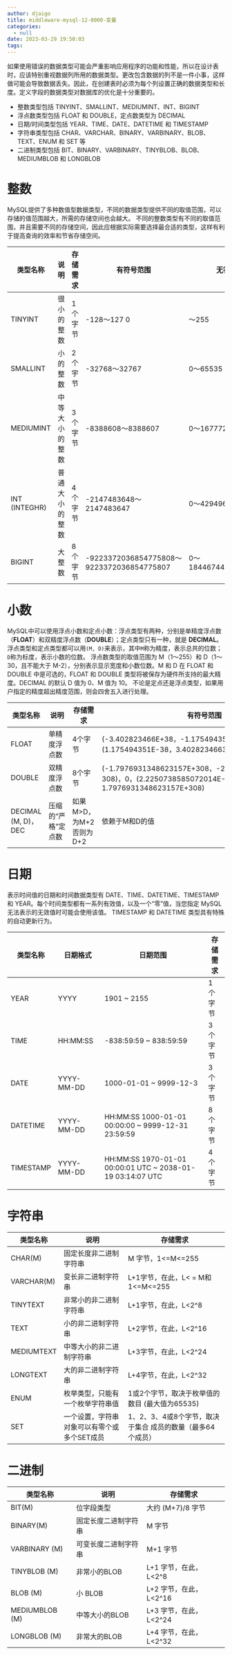 ```yaml
---
author: djaigo
title: middleware-mysql-12-0000-变量
categories:
  - null
date: 2023-03-29 19:50:03
tags:
---
```


如果使用错误的数据类型可能会严重影响应用程序的功能和性能，所以在设计表时，应该特别重视数据列所用的数据类型。更改包含数据的列不是一件小事，这样做可能会导致数据丢失。因此，在创建表时必须为每个列设置正确的数据类型和长度。定义字段的数据类型对数据库的优化是十分重要的。
* 整数类型包括 TINYINT、SMALLINT、MEDIUMINT、INT、BIGINT
* 浮点数类型包括 FLOAT 和 DOUBLE，定点数类型为 DECIMAL
* 日期/时间类型包括 YEAR、TIME、DATE、DATETIME 和 TIMESTAMP
* 字符串类型包括 CHAR、VARCHAR、BINARY、VARBINARY、BLOB、TEXT、ENUM 和 SET 等
* 二进制类型包括 BIT、BINARY、VARBINARY、TINYBLOB、BLOB、MEDIUMBLOB 和 LONGBLOB

# 整数
MySQL提供了多种数值型数据类型，不同的数据类型提供不同的取值范围，可以存储的值范围越大，所需的存储空间也会越大。
不同的整数类型有不同的取值范围，并且需要不同的存储空间，因此应根据实际需要选择最合适的类型，这样有利于提高查询的效率和节省存储空间。

|类型名称       |说明         |存储需求|有符号范围|无符号范围|
|--|--|--|--|--|
|TINYINT       |很小的整数    |1个字节|-128〜127    0| 〜255|
|SMALLINT      |小的整数     | 2个宇节|-32768〜32767   | 0〜65535|
|MEDIUMINT     |中等大小的整数| 3个字节|-8388608〜8388607   | 0〜16777215|
|INT (INTEGHR) |普通大小的整数| 4个字节|-2147483648〜2147483647 | 0〜4294967295|
|BIGINT        |大整数       | 8个字节|-9223372036854775808〜9223372036854775807   | 0〜18446744073709551615|

# 小数
MySQL中可以使用浮点小数和定点小数：浮点类型有两种，分别是单精度浮点数（**FLOAT**）和双精度浮点数（**DOUBLE**）；定点类型只有一种，就是 **DECIMAL**。
浮点类型和定点类型都可以用`(M, D)`来表示，其中`M`称为精度，表示总共的位数；`D`称为标度，表示小数的位数。
浮点数类型的取值范围为 M（1～255）和 D（1～30，且不能大于 M-2），分别表示显示宽度和小数位数。M 和 D 在 FLOAT 和DOUBLE 中是可选的，FLOAT 和 DOUBLE 类型将被保存为硬件所支持的最大精度。DECIMAL 的默认 D 值为 0、M 值为 10。
不论是定点还是浮点类型，如果用户指定的精度超出精度范围，则会四舍五入进行处理。

|类型名称       |说明         |存储需求|有符号范围|无符号范围|
|--|--|--|--|--|
|FLOAT       |单精度浮点数        |4个字节|(-3.402823466E+38，-1.175494351E-38)，0，(1.175494351E-38，3.402823466351E+38)   | 0，(1.175494351E-38，3.402823466E+38)|
|DOUBLE      |双精度浮点数     | 8个宇节|(-1.7976931348623157E+308，-2.2250738585072014E-308)，0，(2.2250738585072014E-308，1.7976931348623157E+308)  | 0，(2.2250738585072014E-308，1.7976931348623157E+308)|
|DECIMAL (M, D)，DEC     |压缩的“严格”定点数|如果M>D，为M+2否则为D+2|依赖于M和D的值  | 依赖于M和D的值|

# 日期
表示时间值的日期和时间数据类型有 DATE、TIME、DATETIME、TIMESTAMP 和 YEAR。每个时间类型都有一系列有效值，以及一个“零”值，当您指定 MySQL 无法表示的无效值时可能会使用该值。 TIMESTAMP 和 DATETIME 类型具有特殊的自动更新行为。

|类型名称    |日期格式    | 日期范围                                                      |存储需求|
|-|-|-|-|
|YEAR       |YYYY       | 1901 ~ 2155                                                  |1 个字节|
|TIME       |HH:MM:SS   | -838:59:59 ~ 838:59:59                                       |3 个字节|
|DATE       |YYYY-MM-DD | 1000-01-01 ~ 9999-12-3                                       |3 个字节|
|DATETIME   |YYYY-MM-DD | HH:MM:SS 1000-01-01 00:00:00 ~ 9999-12-31 23:59:59           |8 个字节|
|TIMESTAMP  |YYYY-MM-DD | HH:MM:SS 1970-01-01 00:00:01 UTC ~ 2038-01-19 03:14:07 UTC   |4 个字节|

# 字符串


|类型名称     |说明                                     |  存储需求|
|-|-|-|
|CHAR(M)     |固定长度非二进制字符串                      |  M 字节，1<=M<=255|
|VARCHAR(M)  |变长非二进制字符串                         |     L+1字节，在此，L< = M和 1<=M<=255|
|TINYTEXT    |非常小的非二进制字符串                      |    L+1字节，在此，L<2^8|
|TEXT        |小的非二进制字符串                         |     L+2字节，在此，L<2^16|
|MEDIUMTEXT  |中等大小的非二进制字符串                    |   L+3字节，在此，L<2^24|
|LONGTEXT    |大的非二进制字符串                         |      L+4字节，在此，L<2^32|
|ENUM        |枚举类型，只能有一个枚举字符串值             |  1或2个字节，取决于枚举值的数目 (最大值为65535)|
|SET         |一个设置，字符串对象可以有零个或 多个SET成员  |  1、2、3、4或8个字节，取决于集合 成员的数量（最多64个成员）|

# 二进制


|类型名称     |说明                                     |  存储需求|
|-|-|-|
|BIT(M)          |位字段类型          |大约 (M+7)/8 字节|
|BINARY(M)       |固定长度二进制字符串 | M 字节|
|VARBINARY (M)   |可变长度二进制字符串 | M+1 字节|
|TINYBLOB (M)    |非常小的BLOB        | L+1 字节，在此，L<2^8|
|BLOB (M)        |小 BLOB            | L+2 字节，在此，L<2^16|
|MEDIUMBLOB (M)  |中等大小的BLOB      | L+3 字节，在此，L<2^24|
|LONGBLOB (M)    |非常大的BLOB        | L+4 字节，在此，L<2^32|


